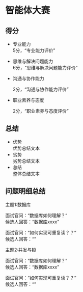 # 智能体大赛

## 得分

* 专业能力  
  5分，“专业能力评价”
* 思维与解决问题能力  
  6分，“思维与解决问题能力评价”
* 沟通与协作能力

  2分，“沟通与协作能力评价”
* 职业素养与态度

  2分，“职业素养与态度评价”

## 总结

* 优势  
  优势总结文本
* 劣势  
  劣势总结文本
* 总结  
  整体总结文本

## 问题明细总结

主题1:数据库

面试官问：“数据库如何理解？“  
候选人回答：“数据库xxxx”

面试官问：“如何实现可重复读？？“  
候选人回答：“”

主题2:并发与锁

面试官问：“数据库如何理解？“  
候选人回答：“数据库xxxx”

面试官问：“如何实现可重复读？？“  
候选人回答：“”

‍
